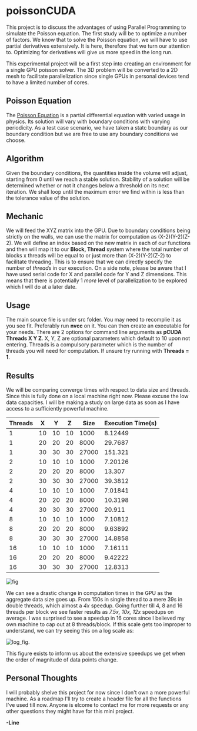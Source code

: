 # poissonCUDA

This project is to discuss the advantages of using Parallel Programming to simulate the Poisson equation.
The first study will be to optimize a number of factors. We know that to solve the Poisson equation, we will have to use partial derivatives extensively. It is here, therefore that we turn our attention to. Optimizing for derivatives will give us more speed in the long run.

This experimental project will be a first step into creating an environment for a single GPU poisson solver. The 3D problem will be converted to a 2D mesh to facilitate parallelization since single GPUs in personal devices tend to have a limited number of cores. 

## Poisson Equation

The [Poisson Equation](https://en.wikipedia.org/wiki/Poisson%27s_equation) is a partial differential equation with varied usage in physics. Its solution will vary with boundary conditions with varying periodicity. As a test case scenario, we have taken a statc boundary as our boundary condition but we are free to use any boundary conditions we choose.

## Algorithm

Given the boundary conditions, the quantities inside the volume will adjust, starting from 0 until we reach a stable solution. Stability of a solution will be determined whether or not it changes below a threshold on its next iteration. We shall loop until the maximum error we find within is less than the tolerance value of the solution.

## Mechanic

We will feed the XYZ matrix into the GPU. Due to boundary conditions being strictly on the walls, we can use the matrix for computation as (X-2)(Y-2)(Z-2). We will define an index based on the new matrix in each of our functions and then will map it to our **Block, Thread** system where the total number of blocks x threads will be equal to or just more than (X-2)(Y-2)(Z-2) to facilitate threading. This is to ensure that we can directly specify the number of *threads* in our execution. On a side note, please be aware that I have used serial code for X and parallel code for Y and Z dimensions. This means that there is potentially 1 *more* level of parallelization to be explored which I will do at a later date. 

## Usage

The main source file is under src folder. You may need to recomplie it as you see fit. Preferably run **nvcc** on it. You can then create an executable for your needs. There are 2 options for command line arguments as **pCUDA Threads X Y Z**. X, Y, Z are optional parameters which default to 10 upon not entering. Threads is a compulsory parameter which is the number of threads you will need for computation. If unsure try running with **Threads = 1**.

## Results

We will be comparing converge times with respect to data size and threads. Since this is fully done on a local machine right now. Please excuse the low data capacities. I will be making a study on large data as soon as I have access to a sufficiently powerful machine.

Threads|X|Y|Z|Size|Execution Time(s)
----|------|------|------|---------|---------
1   |  10  |  10  |  10  |  1000   |  8.12449
1   |  20  |  20  |  20  |  8000   |  29.7687
1   |  30  |  30  |  30  |  27000  |  151.321
2   |  10  |  10  |  10  |  1000   |  7.20126
2   |  20  |  20  |  20  |  8000   |  13.307
2   |  30  |  30  |  30  |  27000  |  39.3812
4   |  10  |  10  |  10  |  1000   |  7.01841
4   |  20  |  20  |  20  |  8000   |  10.3198
4   |  30  |  30  |  30  |  27000  |  20.911
8   |  10  |  10  |  10  |  1000   |  7.10812
8   |  20  |  20  |  20  |  8000   |  9.63892
8   |  30  |  30  |  30  |  27000  |  14.8858
16  |  10  |  10  |  10  |  1000   |  7.16111
16  |  20  |  20  |  20  |  8000   |  9.42222
16  |  30  |  30  |  30  |  27000  |  12.8313

![fig](https://user-images.githubusercontent.com/16555024/119909307-2c93e900-bf72-11eb-8079-c8134f6589c2.png)

We can see a drastic change in computation times in the GPU as the aggregate data size goes up. From 150s in single thread to a mere 39s in double threads, which almost a *4x* speedup. Going further till 4, 8 and 16 threads per block we see faster results as *7.5x, 10x, 12x* speedups on average. I was surprised to see a speedup in 16 cores since I believed my own machine to cap out at 8 threads/block. If this scale gets too improper to understand, we can try seeing this on a log scale as:

![log_fig](https://user-images.githubusercontent.com/16555024/119910066-ec356a80-bf73-11eb-8c82-833529214fae.png).

This figure exists to inform us about the extensive speedups we get when the order of magnitude of data points change.

## Personal Thoughts

I will probably shelve this project for now since I don't own a more powerful machine. As a roadmap I'll try to create a header file for all the functions I've used till now. Anyone is elcome to contact me for more requests or any other questions they might have for this mini project.

**-Line**
